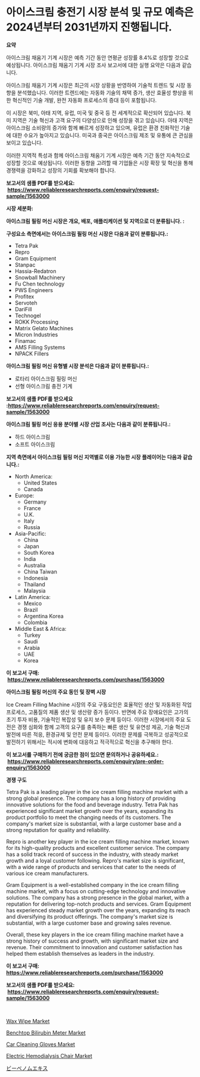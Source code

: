 <p><h1>아이스크림 충전기 시장 분석 및 규모 예측은 2024년부터 2031년까지 진행됩니다.</h1></p><p><strong>요약</strong></p>
<p><p>아이스크림 채움기 기계 시장은 예측 기간 동안 연평균 성장률 8.4%로 성장할 것으로 예상됩니다. 아이스크림 채움기 기계 시장 조사 보고서에 대한 실행 요약은 다음과 같습니다.</p><p>아이스크림 채움기 기계 시장은 최근의 시장 상황을 반영하여 기술적 트렌드 및 시장 동향을 분석했습니다. 이러한 트렌드에는 자동화 기술의 채택 증가, 생산 효율성 향상을 위한 혁신적인 기술 개발, 완전 자동화 프로세스의 증대 등이 포함됩니다.</p><p>이 시장은 북미, 아태 지역, 유럽, 미국 및 중국 등 전 세계적으로 확산되어 있습니다. 북미 지역은 기술 혁신과 고객 요구의 다양성으로 인해 성장을 겪고 있습니다. 아태 지역은 아이스크림 소비량의 증가와 함께 빠르게 성장하고 있으며, 유럽은 환경 친화적인 기술에 대한 수요가 높아지고 있습니다. 미국과 중국은 아이스크림 제조 및 유통에 큰 관심을 보이고 있습니다.</p><p>이러한 지역적 특성과 함께 아이스크림 채움기 기계 시장은 예측 기간 동안 지속적으로 성장할 것으로 예상됩니다. 이러한 동향을 고려할 때 기업들은 시장 확장 및 혁신을 통해 경쟁력을 강화하고 성장의 기회를 확보해야 합니다.</p></p>
<p><strong>보고서의 샘플 PDF를 받으세요: &nbsp;<a href="https://www.reliableresearchreports.com/enquiry/request-sample/1563000">https://www.reliableresearchreports.com/enquiry/request-sample/1563000</a></strong></p>
<p><strong>시장 세분화:</strong></p>
<p><strong> 아이스크림 필링 머신 시장은 개요, 배포, 애플리케이션 및 지역으로 더 분류됩니다. :</strong></p>
<p><strong>구성요소 측면에서는 아이스크림 필링 머신 시장은 다음과 같이 분류됩니다.:</strong></p>
<p><ul><li>Tetra Pak</li><li>Repro</li><li>Gram Equipment</li><li>Stanpac</li><li>Hassia-Redatron</li><li>Snowball Machinery</li><li>Fu Chen technology</li><li>PWS Engineers</li><li>Profitex</li><li>Servoteh</li><li>DariFill</li><li>Technogel</li><li>ROKK Processing</li><li>Matrix Gelato Machines</li><li>Micron Industries</li><li>Finamac</li><li>AMS Filling Systems</li><li>NPACK Fillers</li></ul></p>
<p><strong> 아이스크림 필링 머신 유형별 시장 분석은 다음과 같이 분류됩니다.:</strong></p>
<p><ul><li>로타리 아이스크림 필링 머신</li><li>선형 아이스크림 충전 기계</li></ul></p>
<p><strong>보고서의 샘플 PDF를 받으세요 :<a href="https://www.reliableresearchreports.com/enquiry/request-sample/1563000">https://www.reliableresearchreports.com/enquiry/request-sample/1563000</a></strong></p>
<p><strong> 아이스크림 필링 머신 응용 분야별 시장 산업 조사는 다음과 같이 분류됩니다.:</strong></p>
<p><ul><li>하드 아이스크림</li><li>소프트 아이스크림</li></ul></p>
<p><strong>지역 측면에서 아이스크림 필링 머신 지역별로 이용 가능한 시장 플레이어는 다음과 같습니다.:</strong></p>
<p><ul>
    <li>
        North America:
        <ul>
            <li>United States</li>
            <li>Canada</li>
        </ul>
    </li>
    <li>
        Europe:
        <ul>
            <li>Germany</li>
            <li>France</li>
            <li>U.K.</li>
            <li>Italy</li>
            <li>Russia</li>
        </ul>
    </li>
    <li>
        Asia-Pacific:
        <ul>
            <li>China</li>
            <li>Japan</li>
            <li>South Korea</li>
            <li>India</li>
            <li>Australia</li>
            <li>China Taiwan</li>
            <li>Indonesia</li>
            <li>Thailand</li>
            <li>Malaysia</li>
        </ul>
    </li>
    <li>
        Latin America:
        <ul>
            <li>Mexico</li>
            <li>Brazil</li>
            <li>Argentina Korea</li>
            <li>Colombia</li>
        </ul>
    </li>
    <li>
        Middle East & Africa:
        <ul>
            <li>Turkey</li>
            <li>Saudi</li>
            <li>Arabia</li>
            <li>UAE</li>
            <li>Korea</li>
        </ul>
    </li>
    </ul></p>
<p><strong>이 보고서 구매: &nbsp;<a href="https://www.reliableresearchreports.com/purchase/1563000">https://www.reliableresearchreports.com/purchase/1563000</a></strong></p>
<p><strong>아이스크림 필링 머신의 주요 동인 및 장벽 시장</strong></p>
<p><p>Ice Cream Filling Machine 시장의 주요 구동요인은 효율적인 생산 및 자동화된 작업 프로세스, 고품질의 제품 생산 및 생산량 증가 등이다. 반면에 주요 장애요인은 고가의 초기 투자 비용, 기술적인 복잡성 및 유지 보수 문제 등이다. 이러한 시장에서의 주요 도전은 경쟁 심화와 함께 고객의 요구를 충족하는 빠른 생산 및 유연성 제공, 기술 혁신과 발전에 따른 적응, 환경규제 및 안전 문제 등이다. 이러한 문제를 극복하고 성공적으로 발전하기 위해서는 적시에 변화에 대응하고 적극적으로 혁신을 추구해야 한다.</p></p>
<p><strong>이 보고서를 구매하기 전에 궁금한 점이 있으면 문의하거나 공유하세요.: &nbsp;<a href="https://www.reliableresearchreports.com/enquiry/pre-order-enquiry/1563000">https://www.reliableresearchreports.com/enquiry/pre-order-enquiry/1563000</a></strong></p>
<p><strong>경쟁 구도</strong></p>
<p><p>Tetra Pak is a leading player in the ice cream filling machine market with a strong global presence. The company has a long history of providing innovative solutions for the food and beverage industry. Tetra Pak has experienced significant market growth over the years, expanding its product portfolio to meet the changing needs of its customers. The company's market size is substantial, with a large customer base and a strong reputation for quality and reliability.</p><p>Repro is another key player in the ice cream filling machine market, known for its high-quality products and excellent customer service. The company has a solid track record of success in the industry, with steady market growth and a loyal customer following. Repro's market size is significant, with a wide range of products and services that cater to the needs of various ice cream manufacturers.</p><p>Gram Equipment is a well-established company in the ice cream filling machine market, with a focus on cutting-edge technology and innovative solutions. The company has a strong presence in the global market, with a reputation for delivering top-notch products and services. Gram Equipment has experienced steady market growth over the years, expanding its reach and diversifying its product offerings. The company's market size is substantial, with a large customer base and growing sales revenue.</p><p>Overall, these key players in the ice cream filling machine market have a strong history of success and growth, with significant market size and revenue. Their commitment to innovation and customer satisfaction has helped them establish themselves as leaders in the industry.</p></p>
<p><strong>이 보고서 구매: &nbsp; <a href="https://www.reliableresearchreports.com/purchase/1563000">https://www.reliableresearchreports.com/purchase/1563000</a></strong></p>
<p><strong>보고서의 샘플 PDF를 받으세요: &nbsp;<a href="https://www.reliableresearchreports.com/enquiry/request-sample/1563000">https://www.reliableresearchreports.com/enquiry/request-sample/1563000</a></strong><strong></strong></p>
<p>&nbsp;</p>
<p><p><a href="https://github.com/abdelrhmankishk22/Market-Research-Report-List-3/blob/main/wax-wipe-market.md">Wax Wipe Market</a></p><p><a href="https://issuu.com/reportprime-2/docs/benchtop-bilirubin-meter-market-size-2030.pptx">Benchtop Bilirubin Meter Market</a></p><p><a href="https://github.com/joannagoyvaerts/Market-Research-Report-List-2/blob/main/car-cleaning-gloves-market.md">Car Cleaning Gloves Market</a></p><p><a href="https://issuu.com/reportprime-2/docs/electric-hemodialysis-chair-market-size-2030.pptx">Electric Hemodialysis Chair Market</a></p><p><a href="https://medium.com/@manuelmann1976/%E8%9C%82%E6%AF%92%E3%82%A8%E3%82%AD%E3%82%B9%E5%B8%82%E5%A0%B4-2031%E5%B9%B4%E3%81%BE%E3%81%A7%E3%81%AE%E6%88%90%E5%8A%9F%E3%81%99%E3%82%8B%E3%83%93%E3%82%B8%E3%83%8D%E3%82%B9%E6%88%A6%E7%95%A5%E3%81%AE%E9%8D%B5%E3%82%92%E4%BA%88%E6%B8%AC-63aa6d78cf2c">ビーベノムエキス</a></p></p>